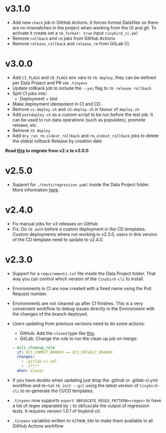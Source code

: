 v3.1.0
========

- Add new `check` job in GitHub Actions. It forces format Datafiles so there are no mismatches in the project when working from the UI and git. To activate it create set a `tb_format: true` input `tinybird_ci.yml`
- Remove `rollback` and `rm` jobs from GitHub Actions
- Remove `release_rollback` and `release_rm` from GitLab CI.

v3.0.0
========

- Add `CI_FLAGS` and `CD_FLAGS` env vars to `tb deploy`, they can be defined per Data Project and PR via `.tinyenv`
- Update rollback job to include the `--yes` flag to `tb release rollback`
- Split CI jobs into:
  - Deployment + test
- Make deployment idempotent in CI and CD.
- Remove `ci-deploy.sh` and `cd-deploy.sh` in favour of `deploy.sh`
- Add `postdeploy.sh` as a custom script to be run before the test job. It can be used to run data operations (such as populates), promote release, etc.
- Remove `tb deploy`
- Add `dry_run_rm_oldest_rollback` and `rm_oldest_rollback` jobs to delete the oldest rollback Release by creation date

**Read [this](v2_to_v3.md) to migrate from v2.x to v3.0.0**


v2.5.0
=======

- Support for `./tests/regression.yaml` inside the Data Project folder. More information [here](https://www.tinybird.co/docs/guides/continuous-integration.html#testing-strategies).

v2.4.0
=======

- Fix manual jobs for v3 releases on GitHub
- Fix: Do `tb auth` before a custom deployment in the CD templates. Custom deployments where not working in v2.3.0, users in this version of the CD template need to update to v2.4.0.


v2.3.0
======

- Support for a `requirements.txt` file inside the Data Project folder. That way you can control which version of the `tinybird-cli` to install.
- Environments in CI are now created with a fixed name using the Pull Request number.
- Environments are not cleaned up after CI finishes. This is a very convenient workflow to debug issues directly in the Environment with the changes of the branch deployed.
- Users updating from previous versions need to do some actions:
  - GitHub: Add the `closed` type like [this](https://github.com/tinybirdco/ci_analytics/pull/12/commits/01a207ab2dac38a18ea76c81b0b3087ad3f9cb91).
  - GitLab: Change the rule to run the clean up job on merge:

  ```yaml
  - &cli_cleanup_rule
    if: $CI_COMMIT_BRANCH == $CI_DEFAULT_BRANCH
    changes:
      - .gitlab-ci.yml
      - ./**/*
    when: always
    ```
- If you have doubts when updating just drop the .github or .gitlab-ci.yml workflow and re-run `tb init --git` using the latest version of `tinybird-cli` to re-generate the CI/CD templates.
- `.tinyenv` now supports `export OBFUSCATE_REGEX_PATTERN=<regex>` to have a list of regex separated by `|` to obfuscate the output of regression tests. It requires version 1.0.1 of tinybird-cli.
- `.tinyenv` variables written to `GITHUB_ENV` to make them available in all GitHub Actions workflow
